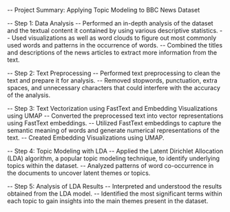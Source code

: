 -- Project Summary: Applying Topic Modeling to BBC News Dataset

-- Step 1: Data Analysis
-- Performed an in-depth analysis of the dataset and the textual content it contained by using various descriptive statistics.
-- Used visualizations as well as word clouds to figure out most commonly used words and patterns in the occurrence of words.
-- Combined the titles and descriptions of the news articles to extract more information from the text.

-- Step 2: Text Preprocessing
-- Performed text preprocessing to clean the text and prepare it for analysis.
-- Removed stopwords, punctuation, extra spaces, and unnecessary characters that could interfere with the accuracy of the analysis.

-- Step 3: Text Vectorization using FastText and Embedding Visualizations using UMAP
-- Converted the preprocessed text into vector representations using FastText embeddings.
-- Utilized FastText embeddings to capture the semantic meaning of words and generate numerical representations of the text.
-- Created Embedding Visualizations using UMAP.

-- Step 4: Topic Modeling with LDA
-- Applied the Latent Dirichlet Allocation (LDA) algorithm, a popular topic modeling technique, to identify underlying topics within the dataset.
-- Analyzed patterns of word co-occurrence in the documents to uncover latent themes or topics.

-- Step 5: Analysis of LDA Results
-- Interpreted and understood the results obtained from the LDA model.
-- Identified the most significant terms within each topic to gain insights into the main themes present in the dataset.
